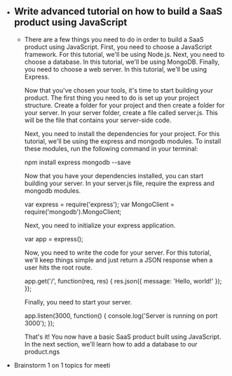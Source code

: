 - Write advanced tutorial on how to build a SaaS product using JavaScript
	-
	- There are a few things you need to do in order to build a SaaS product using JavaScript. First, you need to choose a JavaScript framework. For this tutorial, we'll be using Node.js. Next, you need to choose a database. In this tutorial, we'll be using MongoDB. Finally, you need to choose a web server. In this tutorial, we'll be using Express.
	  
	  Now that you've chosen your tools, it's time to start building your product. The first thing you need to do is set up your project structure. Create a folder for your project and then create a folder for your server. In your server folder, create a file called server.js. This will be the file that contains your server-side code.
	  
	  Next, you need to install the dependencies for your project. For this tutorial, we'll be using the express and mongodb modules. To install these modules, run the following command in your terminal:
	  
	  npm install express mongodb --save
	  
	  Now that you have your dependencies installed, you can start building your server. In your server.js file, require the express and mongodb modules.
	  
	  var express = require('express'); var MongoClient = require('mongodb').MongoClient;
	  
	  Next, you need to initialize your express application.
	  
	  var app = express();
	  
	  Now, you need to write the code for your server. For this tutorial, we'll keep things simple and just return a JSON response when a user hits the root route.
	  
	  app.get('/', function(req, res) { res.json({ message: 'Hello, world!' }); });
	  
	  Finally, you need to start your server.
	  
	  app.listen(3000, function() { console.log('Server is running on port 3000'); });
	  
	  That's it! You now have a basic SaaS product built using JavaScript. In the next section, we'll learn how to add a database to our product.ngs
- Brainstorm 1 on 1 topics for meeti
